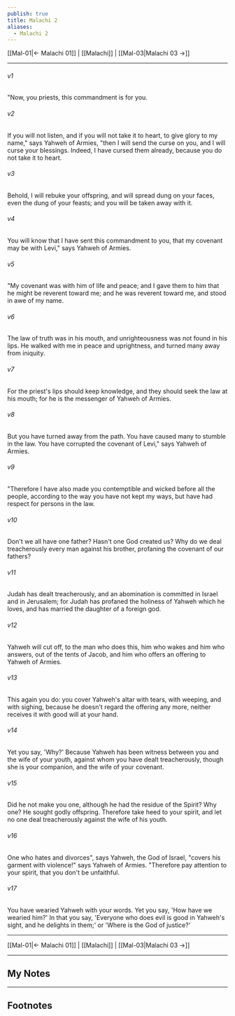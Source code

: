 ```yaml
---
publish: true
title: Malachi 2
aliases:
  - Malachi 2
---
```


[[Mal-01|← Malachi 01]] | [[Malachi]] | [[Mal-03|Malachi 03 →]]
***



###### v1 
"Now, you priests, this commandment is for you. 

###### v2 
If you will not listen, and if you will not take it to heart, to give glory to my name," says Yahweh of Armies, "then I will send the curse on you, and I will curse your blessings. Indeed, I have cursed them already, because you do not take it to heart. 

###### v3 
Behold, I will rebuke your offspring, and will spread dung on your faces, even the dung of your feasts; and you will be taken away with it. 

###### v4 
You will know that I have sent this commandment to you, that my covenant may be with Levi," says Yahweh of Armies. 

###### v5 
"My covenant was with him of life and peace; and I gave them to him that he might be reverent toward me; and he was reverent toward me, and stood in awe of my name. 

###### v6 
The law of truth was in his mouth, and unrighteousness was not found in his lips. He walked with me in peace and uprightness, and turned many away from iniquity. 

###### v7 
For the priest's lips should keep knowledge, and they should seek the law at his mouth; for he is the messenger of Yahweh of Armies. 

###### v8 
But you have turned away from the path. You have caused many to stumble in the law. You have corrupted the covenant of Levi," says Yahweh of Armies. 

###### v9 
"Therefore I have also made you contemptible and wicked before all the people, according to the way you have not kept my ways, but have had respect for persons in the law. 

###### v10 
Don't we all have one father? Hasn't one God created us? Why do we deal treacherously every man against his brother, profaning the covenant of our fathers? 

###### v11 
Judah has dealt treacherously, and an abomination is committed in Israel and in Jerusalem; for Judah has profaned the holiness of Yahweh which he loves, and has married the daughter of a foreign god. 

###### v12 
Yahweh will cut off, to the man who does this, him who wakes and him who answers, out of the tents of Jacob, and him who offers an offering to Yahweh of Armies. 

###### v13 
This again you do: you cover Yahweh's altar with tears, with weeping, and with sighing, because he doesn't regard the offering any more, neither receives it with good will at your hand. 

###### v14 
Yet you say, 'Why?' Because Yahweh has been witness between you and the wife of your youth, against whom you have dealt treacherously, though she is your companion, and the wife of your covenant. 

###### v15 
Did he not make you one, although he had the residue of the Spirit? Why one? He sought godly offspring. Therefore take heed to your spirit, and let no one deal treacherously against the wife of his youth. 

###### v16 
One who hates and divorces", says Yahweh, the God of Israel, "covers his garment with violence!" says Yahweh of Armies. "Therefore pay attention to your spirit, that you don't be unfaithful. 

###### v17 
You have wearied Yahweh with your words. Yet you say, 'How have we wearied him?' In that you say, 'Everyone who does evil is good in Yahweh's sight, and he delights in them;' or 'Where is the God of justice?'

***
[[Mal-01|← Malachi 01]] | [[Malachi]] | [[Mal-03|Malachi 03 →]]

---
## My Notes

---
## Footnotes